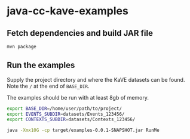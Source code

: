 # java-cc-kave-examples

## Fetch dependencies and build JAR file
```bash
mvn package
```
## Run the examples

Supply the project directory and where the KaVE datasets can be found. Note the ```/``` at the end of `BASE_DIR`.

The examples should be run with at least 8gb of memory.

```bash
export BASE_DIR=/home/user/path/to/project/
export EVENTS_SUBDIR=datasets/Events_123456/
export CONTEXTS_SUBDIR=datasets/Contexts_123456/

java -Xmx10G -cp target/examples-0.0.1-SNAPSHOT.jar RunMe 
```
